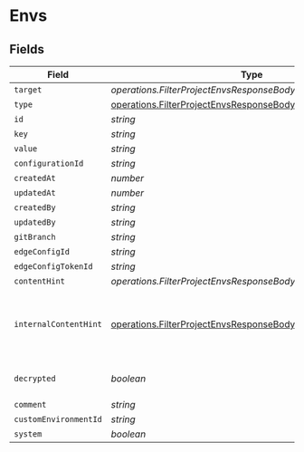 # Envs


## Fields

| Field                                                                                                                                        | Type                                                                                                                                         | Required                                                                                                                                     | Description                                                                                                                                  |
| -------------------------------------------------------------------------------------------------------------------------------------------- | -------------------------------------------------------------------------------------------------------------------------------------------- | -------------------------------------------------------------------------------------------------------------------------------------------- | -------------------------------------------------------------------------------------------------------------------------------------------- |
| `target`                                                                                                                                     | *operations.FilterProjectEnvsResponseBodyProjectsTarget*                                                                                     | :heavy_minus_sign:                                                                                                                           | N/A                                                                                                                                          |
| `type`                                                                                                                                       | [operations.FilterProjectEnvsResponseBodyProjectsResponseType](../../models/operations/filterprojectenvsresponsebodyprojectsresponsetype.md) | :heavy_minus_sign:                                                                                                                           | N/A                                                                                                                                          |
| `id`                                                                                                                                         | *string*                                                                                                                                     | :heavy_minus_sign:                                                                                                                           | N/A                                                                                                                                          |
| `key`                                                                                                                                        | *string*                                                                                                                                     | :heavy_minus_sign:                                                                                                                           | N/A                                                                                                                                          |
| `value`                                                                                                                                      | *string*                                                                                                                                     | :heavy_minus_sign:                                                                                                                           | N/A                                                                                                                                          |
| `configurationId`                                                                                                                            | *string*                                                                                                                                     | :heavy_minus_sign:                                                                                                                           | N/A                                                                                                                                          |
| `createdAt`                                                                                                                                  | *number*                                                                                                                                     | :heavy_minus_sign:                                                                                                                           | N/A                                                                                                                                          |
| `updatedAt`                                                                                                                                  | *number*                                                                                                                                     | :heavy_minus_sign:                                                                                                                           | N/A                                                                                                                                          |
| `createdBy`                                                                                                                                  | *string*                                                                                                                                     | :heavy_minus_sign:                                                                                                                           | N/A                                                                                                                                          |
| `updatedBy`                                                                                                                                  | *string*                                                                                                                                     | :heavy_minus_sign:                                                                                                                           | N/A                                                                                                                                          |
| `gitBranch`                                                                                                                                  | *string*                                                                                                                                     | :heavy_minus_sign:                                                                                                                           | N/A                                                                                                                                          |
| `edgeConfigId`                                                                                                                               | *string*                                                                                                                                     | :heavy_minus_sign:                                                                                                                           | N/A                                                                                                                                          |
| `edgeConfigTokenId`                                                                                                                          | *string*                                                                                                                                     | :heavy_minus_sign:                                                                                                                           | N/A                                                                                                                                          |
| `contentHint`                                                                                                                                | *operations.FilterProjectEnvsResponseBodyContentHint*                                                                                        | :heavy_minus_sign:                                                                                                                           | N/A                                                                                                                                          |
| `internalContentHint`                                                                                                                        | [operations.FilterProjectEnvsResponseBodyInternalContentHint](../../models/operations/filterprojectenvsresponsebodyinternalcontenthint.md)   | :heavy_minus_sign:                                                                                                                           | Similar to `contentHints`, but should not be exposed to the user.                                                                            |
| `decrypted`                                                                                                                                  | *boolean*                                                                                                                                    | :heavy_minus_sign:                                                                                                                           | Whether `value` is decrypted.                                                                                                                |
| `comment`                                                                                                                                    | *string*                                                                                                                                     | :heavy_minus_sign:                                                                                                                           | N/A                                                                                                                                          |
| `customEnvironmentId`                                                                                                                        | *string*                                                                                                                                     | :heavy_minus_sign:                                                                                                                           | N/A                                                                                                                                          |
| `system`                                                                                                                                     | *boolean*                                                                                                                                    | :heavy_minus_sign:                                                                                                                           | N/A                                                                                                                                          |
